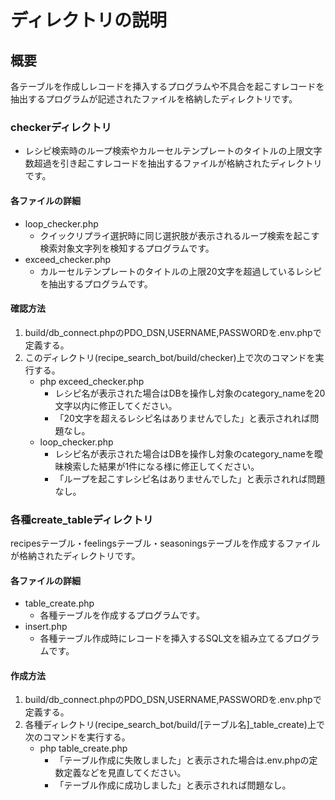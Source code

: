 # ディレクトリの説明
## 概要
各テーブルを作成しレコードを挿入するプログラムや不具合を起こすレコードを抽出するプログラムが記述されたファイルを格納したディレクトリです。

### checkerディレクトリ
- レシピ検索時のループ検索やカルーセルテンプレートのタイトルの上限文字数超過を引き起こすレコードを抽出するファイルが格納されたディレクトリです。

#### 各ファイルの詳細
- loop_checker.php
	- クイックリプライ選択時に同じ選択肢が表示されるループ検索を起こす検索対象文字列を検知するプログラムです。
- exceed_checker.php
	- カルーセルテンプレートのタイトルの上限20文字を超過しているレシピを抽出するプログラムです。

#### 確認方法
1. build/db_connect.phpのPDO_DSN,USERNAME,PASSWORDを.env.phpで定義する。
2. このディレクトリ(recipe_search_bot/build/checker)上で次のコマンドを実行する。
	- php exceed_checker.php
		- レシピ名が表示された場合はDBを操作し対象のcategory_nameを20文字以内に修正してください。
		- 「20文字を超えるレシピ名はありませんでした」と表示されれば問題なし。
	- loop_checker.php
		- レシピ名が表示された場合はDBを操作し対象のcategory_nameを曖昧検索した結果が1件になる様に修正してください。
		- 「ループを起こすレシピ名はありませんでした」と表示されれば問題なし。

### 各種create_tableディレクトリ
recipesテーブル・feelingsテーブル・seasoningsテーブルを作成するファイルが格納されたディレクトリです。

#### 各ファイルの詳細
- table_create.php
	- 各種テーブルを作成するプログラムです。
- insert.php
	- 各種テーブル作成時にレコードを挿入するSQL文を組み立てるプログラムです。

#### 作成方法
1. build/db_connect.phpのPDO_DSN,USERNAME,PASSWORDを.env.phpで定義する。
2. 各種ディレクトリ(recipe_search_bot/build/[テーブル名]\_table_create)上で次のコマンドを実行する。
	- php table_create.php
		- 「テーブル作成に失敗しました」と表示された場合は.env.phpの定数定義などを見直してください。
		- 「テーブル作成に成功しました」と表示されれば問題なし。
